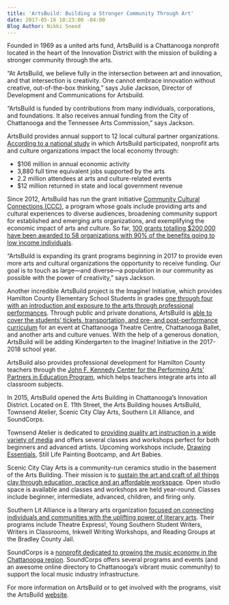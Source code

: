 ```yaml
---
title: 'ArtsBuild: Building a Stronger Community Through Art'
date: 2017-05-16 10:23:00 -04:00
Blog Author: Nikki Sneed
---
```


Founded in 1969 as a united arts fund, ArtsBuild is a Chattanooga nonprofit located in the heart of the Innovation District with the mission of building a stronger community through the arts. 

“At ArtsBuild, we believe fully in the intersection between art and innovation, and that intersection is creativity. One cannot embrace innovation without creative, out-of-the-box thinking,” says Julie Jackson, Director of Development and Communications for Artsbuild.

“ArtsBuild is funded by contributions from many individuals, corporations, and foundations. It also receives annual funding from the City of Chattanooga and the Tennessee Arts Commission,” says Jackson.

ArtsBuild provides annual support to 12 local cultural partner organizations. [According to a national study](http://www.americansforthearts.org/by-program/reports-and-data/research-studies-publications/arts-economic-prosperity-iv) in which ArtsBuild participated, nonprofit arts and culture organizations impact the local economy through: 

* $106 million in annual economic activity
* 3,880 full time equivalent jobs supported by the arts
* 2.2 million attendees at arts and culture-related events
* $12 million returned in state and local government revenue

Since 2012, ArtsBuild has run the grant initiative [Community Cultural Connections (CCC)](http://artsbuild.com/grants-programs/grants/), a program whose goals include providing arts and cultural experiences to diverse audiences, broadening community support for established and emerging arts organizations, and exemplifying the economic impact of arts and culture. So far, [100 grants totalling $200,000 have been awarded to 58 organizations with 90% of the benefits going to low income individuals](http://www.timesfreepress.com/news/life/entertainment/story/2016/may/20/agile-arts-artsbuild-changing-community-grant/366318/). 

“ArtsBuild is expanding its grant programs beginning in 2017 to provide even more arts and cultural organizations the opportunity to receive funding. Our goal is to touch as large—and diverse—a population in our community as possible with the power of creativity,” says Jackson.

Another incredible ArtsBuild project is the Imagine! Initiative, which provides Hamilton County Elementary School Students in grades [one through four with an introduction and exposure to the arts through professional performances](http://artsbuild.com/about/). Through public and private donations, ArtsBuild is [able to cover the students’ tickets, transportation, and pre- and post-performance curriculum](http://artsbuild.com/arts-education/imagine/) for an event at Chattanooga Theatre Centre, Chattanooga Ballet, and another arts and culture venues. With the help of a generous donation, ArtsBuild will be adding Kindergarten to the Imagine! Initiative in the 2017-2018 school year.

ArtsBuild also provides professional development for Hamilton County teachers through the [John F. Kennedy Center for the Performing Arts’ Partners in Education Program](http://artsbuild.com/arts-education/arts-education-overview/), which helps teachers integrate arts into all classroom subjects. 

In 2015, ArtsBuild opened the Arts Building in Chattanooga’s Innovation District. Located on E. 11th Street, the Arts Building houses ArtsBuild, Townsend Atelier, Scenic City Clay Arts, Southern Lit Alliance, and SoundCorps. 

Townsend Atelier is dedicated to [providing quality art instruction in a wide variety of media](http://townsendatelier.com/about/) and offers several classes and workshops perfect for both beginners and advanced artists. Upcoming workshops include, [Drawing Essentials](http://townsendatelier.com/product/drawing-essentials/), Still Life Painting Bootcamp, and Art Babies. 

Scenic City Clay Arts is a community-run ceramics studio in the basement of the Arts Building. Their mission is to [sustain the art and craft of all things clay through education, practice and an affordable workspace](http://sceniccityclayarts.org/). Open studio space is available and classes and workshops are held year-round. Classes include beginner, intermediate, advanced, children, and firing only. 

Southern Lit Alliance is a literary arts organization [focused on connecting individuals and communities with the uplifting power of literary arts](http://www.southernlitalliance.org/our-story). Their programs include Theatre Express!, Young Southern Student Writers, Writers in Classrooms, Inkwell Writing Workshops, and Reading Groups at the Bradley County Jail. 

SoundCorps is a [nonprofit dedicated to growing the music economy in the Chattanooga region](https://soundcorps.org/about). SoundCorps offers several programs and events (and an awesome online directory to Chattanooga’s vibrant music community) to support the local music industry infrastructure. 

For more information on ArtsBuild or to get involved with the programs, visit the ArtsBuild [website](http://artsbuild.com/). 